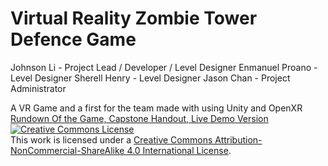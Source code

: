 # Virtual Reality Zombie Tower Defence Game 
Johnson Li - Project Lead / Developer / Level Designer
Enmanuel Proano - Level Designer
Sherell Henry - Level Designer
Jason Chan - Project Administrator

A VR Game and a first for the team made with using Unity and OpenXR 
[Rundown Of the Game, Capstone Handout, Live Demo Version](https://docs.google.com/document/d/1t03DV_zWMd2e-flqAeL01BOIna2f8bGKoyUv74sLrRg/edit?usp=sharing)
<a rel="license" href="http://creativecommons.org/licenses/by-nc-sa/4.0/"><img alt="Creative Commons License" style="border-width:0" src="https://i.creativecommons.org/l/by-nc-sa/4.0/88x31.png" /></a><br />This work is licensed under a <a rel="license" href="http://creativecommons.org/licenses/by-nc-sa/4.0/">Creative Commons Attribution-NonCommercial-ShareAlike 4.0 International License</a>.
